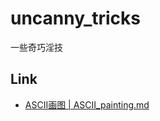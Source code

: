 # uncanny_tricks
一些奇巧淫技
## Link
- [ASCII画图 | ASCII_painting.md](https://github.com/muscaestar/uncanny_tricks/blob/main/ASCII_painting.md)
